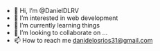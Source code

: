 - 👋 Hi, I’m @DanielDLRV
- 👀 I’m interested in web development
- 🌱 I’m currently learning things
- 💞️ I’m looking to collaborate on ...
- 📫 How to reach me danidelosrios31@gmail.com


